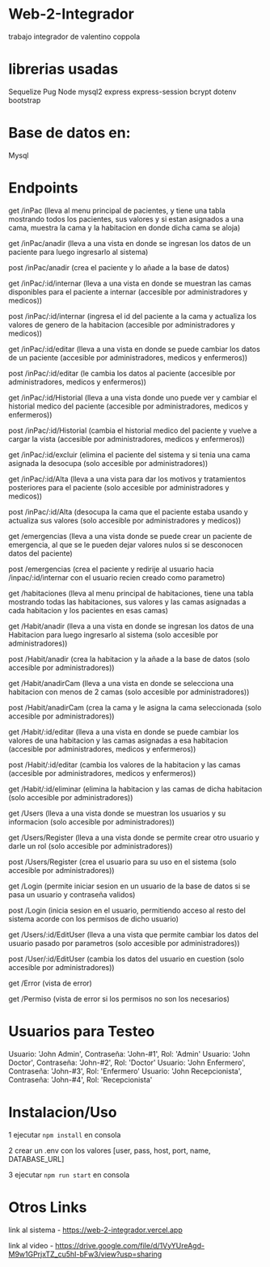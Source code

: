 # Web-2-Integrador

trabajo integrador de valentino coppola

# librerias usadas

Sequelize
Pug
Node
mysql2
express
express-session
bcrypt
dotenv
bootstrap

# Base de datos en:

Mysql

# Endpoints

get /inPac (lleva al menu principal de pacientes, y tiene una tabla mostrando todos los pacientes, sus valores y si estan asignados a una cama, muestra la cama y la habitacion en donde dicha cama se aloja)

get /inPac/anadir (lleva a una vista en donde se ingresan los datos de un paciente para luego ingresarlo al sistema)

post /inPac/anadir (crea el paciente y lo añade a la base de datos)

get /inPac/:id/internar (lleva a una vista en donde se muestran las camas disponibles para el paciente a internar (accesible por administradores y medicos))

post /inPac/:id/internar (ingresa el id del paciente a la cama y actualiza los valores de genero de la habitacion (accesible por administradores y medicos))

get /inPac/:id/editar (lleva a una vista en donde se puede cambiar los datos de un paciente (accesible por administradores, medicos y enfermeros))

post /inPac/:id/editar (le cambia los datos al  paciente (accesible por administradores, medicos y enfermeros))

get /inPac/:id/Historial (lleva a una vista donde uno puede ver y cambiar el historial medico del paciente (accesible por administradores, medicos y enfermeros))

post /inPac/:id/Historial (cambia el historial medico del paciente y vuelve a cargar la vista (accesible por administradores, medicos y enfermeros))

get /inPac/:id/excluir (elimina el paciente del sistema y si tenia una cama asignada la desocupa (solo accesible por administradores))

get /inPac/:id/Alta (lleva a una vista para dar los motivos y tratamientos posteriores para el paciente (solo accesible por administradores y medicos))
 
post /inPac/:id/Alta (desocupa la cama que el paciente estaba usando y actualiza sus valores (solo accesible por administradores y medicos))

get /emergencias (lleva a una vista donde se puede crear un paciente de emergencia, al que se le pueden dejar valores nulos si se desconocen datos del paciente)

post /emergencias (crea el paciente y redirije al usuario hacia /inpac/:id/internar con el usuario recien creado como parametro)

get /habitaciones (lleva al menu principal de habitaciones, tiene una tabla mostrando todas las habitaciones, sus valores y las camas asignadas a cada habitacion y los pacientes en esas camas)

get /Habit/anadir (lleva a una vista en donde se ingresan los datos de una Habitacion para luego ingresarlo al sistema (solo accesible por administradores))

post /Habit/anadir (crea la habitacion y la añade a la base de datos (solo accesible por administradores))

get /Habit/anadirCam (lleva a una vista en donde se selecciona una habitacion con menos de 2 camas (solo accesible por administradores))

post /Habit/anadirCam (crea la cama y le asigna la cama seleccionada (solo accesible por administradores))

get /Habit/:id/editar (lleva a una vista en donde se puede cambiar los valores de una habitacion y las camas asignadas a esa habitacion (accesible por administradores, medicos y enfermeros))

post /Habit/:id/editar (cambia los valores de la habitacion y las camas (accesible por administradores, medicos y enfermeros))

get /Habit/:id/eliminar (elimina la habitacion y las camas de dicha habitacion (solo accesible por administradores))

get /Users (lleva a una vista donde se muestran los usuarios y su informacion (solo accesible por administradores))

get /Users/Register (lleva a una vista donde se permite crear otro usuario y darle un rol (solo accesible por administradores))

post /Users/Register (crea el usuario para su uso en el sistema (solo accesible por administradores))

get /Login (permite iniciar sesion en un usuario de la base de datos si se pasa un usuario y contraseña validos)

post /Login (inicia sesion en el usuario, permitiendo acceso al resto del sistema acorde con los permisos de dicho usuario)

get /Users/:id/EditUser (lleva a una vista que permite cambiar los datos del usuario pasado por parametros (solo accesible por administradores))

post /User/:id/EditUser (cambia los datos del usuario en cuestion (solo accesible por administradores))

get /Error (vista de error)

get /Permiso (vista de error si los permisos no son los necesarios)

# Usuarios para Testeo

Usuario: 'John Admin', Contraseña: 'John-#1', Rol: 'Admin'
Usuario: 'John Doctor', Contraseña: 'John-#2', Rol: 'Doctor'
Usuario: 'John Enfermero', Contraseña: 'John-#3', Rol: 'Enfermero'
Usuario: 'John Recepcionista', Contraseña: 'John-#4', Rol: 'Recepcionista'

# Instalacion/Uso

1 ejecutar `npm install` en consola

2 crear un .env con los valores [user, pass, host, port, name, DATABASE_URL]

3 ejecutar `npm run start` en consola

# Otros Links

link al sistema - https://web-2-integrador.vercel.app

link al video - https://drive.google.com/file/d/1VyYUreAgd-M9w1GPrjxTZ_cu5hI-bFw3/view?usp=sharing